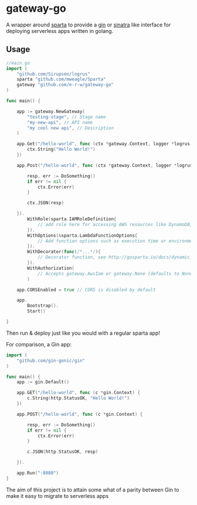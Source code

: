 # gateway-go

A wrapper around [sparta](http://gosparta.io/) to provide a [gin](https://gin-gonic.github.io/gin/) or [sinatra](http://www.sinatrarb.com/) like interface for deploying serverless apps written in golang.

## Usage

```go
//main.go
import (
	"github.com/Sirupsen/logrus"
	sparta "github.com/mweagle/Sparta"
	gateway "github.com/e-r-w/gateway-go"
)

func main() {

	app := gateway.NewGateway(		
		"testing-stage", // Stage name
		"my-new-api", // API name
		"my cool new api", // Description
	)

	app.Get("/hello-world", func (ctx *gateway.Context, logger *logrus.Logger) {
		ctx.String("Hello World!")
	})

	app.Post("/hello-world", func (ctx *gateway.Context, logger *logrus.Logger) {

		resp, err := DoSomething()
		if err != nil {
			ctx.Error(err)
		}

		ctx.JSON(resp)

	}).
		WithRole(sparta.IAMRoleDefinition{
			// add role here for accessing AWS resources like DynamoDB, S3, RDS etc
		}).
		WithOptions(&sparta.LambdaFunctionOptions{
			// Add function options such as execution time or environment variables
		}).
		WithDecorator(func(/*...*/){
			// Decorator function, see http://gosparta.io/docs/dynamic_infrastructure/#template-decorators
		}).
		WithAuthorization(
			// Accepts gateway.AwsIam or gateway.None (defaults to None)
		)

	app.CORSEnabled = true // CORS is disabled by default

	app.
		Bootstrap().
		Start()

}
```

Then run & deploy just like you would with a regular sparta app!

For comparison, a Gin app:
```go
import (
	"github.com/gin-gonic/gin"
)

func main() {
	app := gin.Default()

	app.GET("/hello-world", func (c *gin.Context) {
		c.String(http.StatusOK, "Hello World!")
	})

	app.POST("/hello-world", func (c *gin.Context) {

		resp, err := DoSomething()
		if err != nil {
			ctx.Error(err)
		}

		c.JSON(http.StatusOK, resp)

	}).

	app.Run(":8080")
}
```

The aim of this project is to attain some what of a parity between Gin to make it easy to migrate to serverless apps
